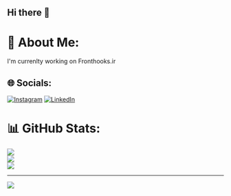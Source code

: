 ## Hi there 👋

# 💫 About Me:
I'm currenlty working on Fronthooks.ir


## 🌐 Socials:
[![Instagram](https://img.shields.io/badge/Instagram-%23E4405F.svg?logo=Instagram&logoColor=white)](https://instagram.com/sahebmohamadi.ir) [![LinkedIn](https://img.shields.io/badge/LinkedIn-%230077B5.svg?logo=linkedin&logoColor=white)](https://linkedin.com/in/saheb-mohamadi-227ab4112) 


# 📊 GitHub Stats:
![](https://github-readme-stats.vercel.app/api?username=MohammadMHB&theme=dark&hide_border=true&include_all_commits=true&count_private=false)<br/>
![](https://github-readme-streak-stats.herokuapp.com/?user=MohammadMHB&theme=dark&hide_border=true)<br/>
![](https://github-readme-stats.vercel.app/api/top-langs/?username=MohammadMHB&theme=dark&hide_border=true&include_all_commits=true&count_private=false&layout=compact)

---
[![](https://visitcount.itsvg.in/api?id=MohammadMHB&icon=0&color=0)](https://visitcount.itsvg.in)

<!-- Proudly created with GPRM ( https://gprm.itsvg.in ) -->
